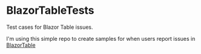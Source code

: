 # BlazorTableTests
Test cases for Blazor Table issues.

I'm using this simple repo to create samples for when users report issues in [BlazorTable](https://github.com/IvanJosipovic/BlazorTable)
